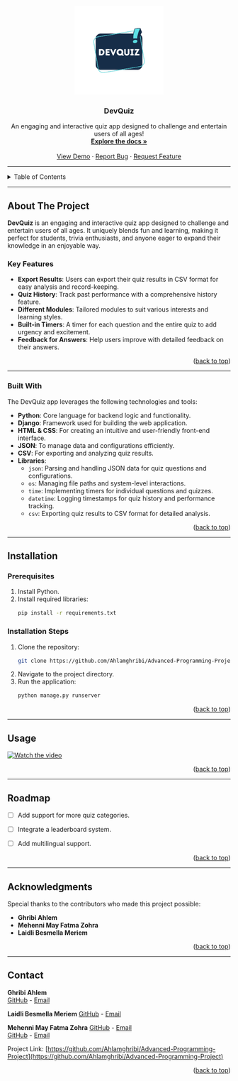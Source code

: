 
<a id="readme-top"></a>

<br />  
<div align="center">
  <a href="">
    <img src="https://github.com/mayversion/test/blob/main/DevQUIZ.webp" alt="Logo" width="200" height="200">
  </a>

  <h3 align="center">DevQuiz</h3>

  <p align="center">
    An engaging and interactive quiz app designed to challenge and entertain users of all ages!
    <br />
    <a href="https://github.com/Ahlamghribi/Advanced-Programming-Project"><strong>Explore the docs »</strong></a>
    <br />
    <br />
    <a href="https://github.com/Ahlamghribi/Advanced-Programming-Project">View Demo</a>
    &middot;
    <a href="https://github.com/Ahlamghribi/Advanced-Programming-Project/issues/new?labels=bug&template=bug-report---.md">Report Bug</a>
    &middot;
    <a href="https://github.com/Ahlamghribi/Advanced-Programming-Project/issues/new?labels=enhancement&template=feature-request---.md">Request Feature</a>
  </p>
</div>

---

<details>
  <summary>Table of Contents</summary>
  <ol>
    <li><a href="#about-the-project">About The Project</a></li>
    <li><a href="#built-with">Built With</a></li>
    <li><a href="#installation">Installation</a></li>
    <li><a href="#usage">Usage</a></li>
    <li><a href="#roadmap">Roadmap</a></li>
    <li><a href="#acknowledgments">Acknowledgments</a></li>
    <li><a href="#contact">Contact</a></li>
  </ol>
</details>

---

## About The Project  

**DevQuiz** is an engaging and interactive quiz app designed to challenge and entertain users of all ages. It uniquely blends fun and learning, making it perfect for students, trivia enthusiasts, and anyone eager to expand their knowledge in an enjoyable way.  

### Key Features  

- **Export Results**: Users can export their quiz results in CSV format for easy analysis and record-keeping.  
- **Quiz History**: Track past performance with a comprehensive history feature.  
- **Different Modules**: Tailored modules to suit various interests and learning styles.  
- **Built-in Timers**: A timer for each question and the entire quiz to add urgency and excitement.  
- **Feedback for Answers**: Help users improve with detailed feedback on their answers.  

<p align="right">(<a href="#readme-top">back to top</a>)</p>

---

### Built With  

The DevQuiz app leverages the following technologies and tools:  
- **Python**: Core language for backend logic and functionality.  
- **Django**: Framework used for building the web application.  
- **HTML & CSS**: For creating an intuitive and user-friendly front-end interface.  
- **JSON**: To manage data and configurations efficiently.  
- **CSV**: For exporting and analyzing quiz results.  
- **Libraries**:  
  - `json`: Parsing and handling JSON data for quiz questions and configurations.  
  - `os`: Managing file paths and system-level interactions.  
  - `time`: Implementing timers for individual questions and quizzes.  
  - `datetime`: Logging timestamps for quiz history and performance tracking.  
  - `csv`: Exporting quiz results to CSV format for detailed analysis.  

<p align="right">(<a href="#readme-top">back to top</a>)</p>

---

## Installation  

### Prerequisites  
1. Install Python.  
2. Install required libraries:  
   ```sh
   pip install -r requirements.txt
   ```  

### Installation Steps  
1. Clone the repository:  
   ```sh
   git clone https://github.com/Ahlamghribi/Advanced-Programming-Project.git
   ```  
2. Navigate to the project directory.  
3. Run the application:  
   ```sh
   python manage.py runserver
   ```  

<p align="right">(<a href="#readme-top">back to top</a>)</p>

---

## Usage  

[![Watch the video](URL_de_la_vignette)](URL_de_la_video)


<p align="right">(<a href="#readme-top">back to top</a>)</p>

---

## Roadmap  

 
- [ ] Add support for more quiz categories.  
- [ ] Integrate a leaderboard system.  
- [ ] Add multilingual support.  


<p align="right">(<a href="#readme-top">back to top</a>)</p>

---

## Acknowledgments  

Special thanks to the contributors who made this project possible:  
- **Ghribi Ahlem**  
- **Mehenni May Fatma Zohra**  
- **Laidli Besmella Meriem**  

<p align="right">(<a href="#readme-top">back to top</a>)</p>

---



## Contact  

**Ghribi Ahlem**  
[GitHub](https://github.com/Ahlamghribi) - [Email](mailto:your_email@example.com)  

**Laidli Besmella Meriem**
[GitHub](https://github.com/besmalam)  - [Email](mailto:your_email@example.com)

**Mehenni May Fatma Zohra**
[GitHub](https://github.com/may07082004)  - [Email](mailto:maymhenni1@gmail.com)  
[GitHub](https://github.com/mayversion)    - [Email](mailto:maymhenni1@gmail.com)  

Project Link: [https://github.com/Ahlamghribi/Advanced-Programming-Project](https://github.com/Ahlamghribi/Advanced-Programming-Project)  

<p align="right">(<a href="#readme-top">back to top</a>)</p>
